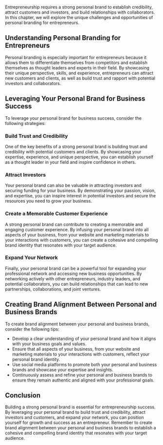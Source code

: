 
Entrepreneurship requires a strong personal brand to establish credibility, attract customers and investors, and build relationships with collaborators. In this chapter, we will explore the unique challenges and opportunities of personal branding for entrepreneurs.

Understanding Personal Branding for Entrepreneurs
-------------------------------------------------

Personal branding is especially important for entrepreneurs because it allows them to differentiate themselves from competitors and establish themselves as thought leaders and experts in their field. By showcasing their unique perspective, skills, and experience, entrepreneurs can attract new customers and clients, as well as build trust and rapport with potential investors and collaborators.

Leveraging Your Personal Brand for Business Success
---------------------------------------------------

To leverage your personal brand for business success, consider the following strategies:

### Build Trust and Credibility

One of the key benefits of a strong personal brand is building trust and credibility with potential customers and clients. By showcasing your expertise, experience, and unique perspective, you can establish yourself as a thought leader in your field and inspire confidence in others.

### Attract Investors

Your personal brand can also be valuable in attracting investors and securing funding for your business. By demonstrating your passion, vision, and expertise, you can inspire interest in potential investors and secure the resources you need to grow your business.

### Create a Memorable Customer Experience

A strong personal brand can contribute to creating a memorable and engaging customer experience. By infusing your personal brand into all aspects of your business, from your website and marketing materials to your interactions with customers, you can create a cohesive and compelling brand identity that resonates with your target audience.

### Expand Your Network

Finally, your personal brand can be a powerful tool for expanding your professional network and accessing new business opportunities. By networking actively with other entrepreneurs, industry leaders, and potential collaborators, you can build relationships that can lead to new partnerships, collaborations, and joint ventures.

Creating Brand Alignment Between Personal and Business Brands
-------------------------------------------------------------

To create brand alignment between your personal and business brands, consider the following tips:

* Develop a clear understanding of your personal brand and how it aligns with your business goals and values.
* Ensure that all aspects of your business, from your website and marketing materials to your interactions with customers, reflect your personal brand identity.
* Use social media platforms to promote both your personal and business brands and showcase your expertise and insights.
* Continuously assess and refine your personal and business brands to ensure they remain authentic and aligned with your professional goals.

Conclusion
----------

Building a strong personal brand is essential for entrepreneurship success. By leveraging your personal brand to build trust and credibility, attract investors and customers, and expand your network, you can position yourself for growth and success as an entrepreneur. Remember to create brand alignment between your personal and business brands to establish a cohesive and compelling brand identity that resonates with your target audience.
